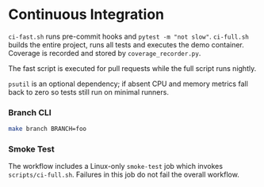 # Continuous Integration

`ci-fast.sh` runs pre-commit hooks and `pytest -m "not slow"`.
`ci-full.sh` builds the entire project, runs all tests and executes the demo
container. Coverage is recorded and stored by `coverage_recorder.py`.

The fast script is executed for pull requests while the full script runs
nightly.

`psutil` is an optional dependency; if absent CPU and memory metrics fall back to
zero so tests still run on minimal runners.

### Branch CLI

```bash
make branch BRANCH=foo
```

### Smoke Test

The workflow includes a Linux-only `smoke-test` job which invokes
`scripts/ci-full.sh`. Failures in this job do not fail the overall workflow.
